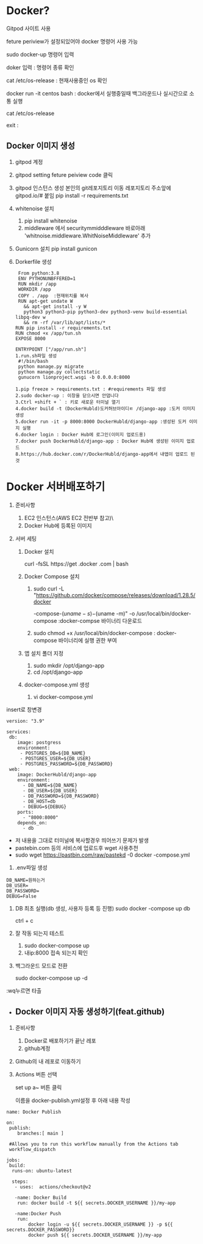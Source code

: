 # Docker?

 Gitpod 사이트 사용

feture periview가 설정되있어야 docker 명령어 사용 가능



sudo docker-up 명령어 입력

doker 입력  : 명령어 종류 확인

cat  /etc/os-release  : 현재사용중인 os 확인

docker run -it centos bash  : docker에서 실행중일때 백그라운드나 실시간으로 소통 실행

cat /etc/os-release  

exit :

## Docker 이미지 생성

1. gitpod 계정

2. gitpod setting  feture peiview code 클릭 

3. gitpod 인스턴스 생성 
   본인의 git레포지토리 이동 
   레포지토리 주소앞에 gitpod.io/# 붙임
   pip install -r requirements.txt    

4. whitenoise 설치

   1. pip install whitenoise
   2. middleware 에서 securitymmidddleware 바로아래
      'whitnoise.middleware.WhitNoiseMiddleware' 추가

5. Gunicorn 설치
   pip install gunicon

6. Dorkerfile 생성

   ```
    From python:3.8
    ENV PYTHONUNBFFERED=1
    RUN mkdir /app
    WORKDIR /app
    COPY . /app  :현재위치를 복사
    RUN apt-get undate W
      && apt-get install -y W
      python3 python3-pip python3-dev python3-venv build-essential libpq-dev w
      && rm -rf /var/lib/apt/lists/*
   RUN pip install -r requirements.txt
   RUN chmod +x /app/tun.sh
   EXPOSE 8000
   
   ENTRYPOINT ["/app/run.sh"]
   1.run.sh파일 생성
   	#!/bin/bash
   	python manage.py migrate
   	python manage.py collectstatic
   	gunucorn lionproject.wsgi -b 0.0.0.0:8000
   ```

   ```
   1.pip freeze > requirements.txt : #requirements 파일 생성
   2.sudo docker-up : 이창을 닫으시면 안댑니다
   3.Ctrl +shift + ` : 키로 새로운 터미널 열기
   4.docker build -t (DockerHubld)도커허브아이디ㅌ /django-app :도커 이미지 생성
   5.docker run -it -p 8000:8000 DockerHubld/django-app :생성된 도커 이미지 실행
   6.docker login : Docker Hub에 로그인(이미지 업로드용)
   7.docker push DockerHubld/django-app : Docker Hub에 생성된 이미지 업로드
   8.https://hub.docker.com/r/DockerHubld/django-app에서 내앱이 업로드 된것 
   ```

   

# Docker 서버배포하기

1. 준비사항

   1. EC2 인스턴스(AWS EC2 전반부 참고)\
   2. Docker Hub에 등록된 이미지

2. 서버 세팅

   1. Docker 설치

      curl -fsSL https://get .docker .com | bash

   2. Docker Compose 설치

      1. sudo curl -L "https://github.com/docker/compose/releases/download/1.28.5/docker

         -compose-$(uname -s)-$(uname -m)" -o /usr/local/bin/docker-compose :docker-compse 바이너리 다운로드

      2. sudo chmod +x /usr/local/bin/docker-compose : docker-compose 바이너리에 실행 권한 부여

   3. 앱 설치 폴더 지정

      1. sudo mkdir /opt/django-app
      2. cd /opt/django-app

   4. docker-compose.yml 생성

      1. vi docker-compose.yml 

insert로 창변경

```
version: "3.9"

services:
 db:
 	image: postgress
 	environment:
 	 - POSTGRES_DB=${DB_NAME}
 	 - POSTGRES_USER=${DB_USER}
 	 - POSTGRES_PASSWORD=${DB_PASSWORD}
 web:
 	image: DockerHubld/django-app
 	environment:
 	  - DB_NAME=${DB_NAME}
 	  - DB_USER=${DB_USER}
 	  - DB_PASSWORD=${DB_PASSWORD}
 	  - DB_HOST=db
 	  - DEBUG=${DEBUG}
 	ports:
 	  - "8000:8000"
 	depends_on:
 	  - db
```

- 저 내용을 그대로 터미널에 복사할경우 띄어쓰기 문제가 발생
- pastebin.com 등의 서비스에 업로드후  wget 사용추천
- sudo wget https://pastbin.com/raw/pastekd -0 docker -compose.yml



1. .env파일 생성

```
DB_NAME=원하는거
DB_USER=
DB_PASSWORD=
DEBUG=False
```

1. DB 최초 실행(db 생성, 사용자 등록 등 진행)
   sudo docker -compose up db

   ctrl + c

2. 잘 작동 되는지 테스트

   1. sudo docker-compose up
   2. 내ip:8000 접속 되는지 확인

3. 백그라운드 모드로 전환

   sudo docker-compose up -d

:wq누르면 타출



- ## Docker 이미지 자동 생성하기(feat.github)

1. 준비사항

   1. Docker로 배포하기가 끝난 레포
   2. github계정

2. Github의 내 레포로 이동하기

3. Actions 버튼 선택

   set up a~ 버튼 클릭

   이름을 docker-publish.yml설정 후 아래 내용 작성

```
name: Docker Publish

on:
 publish:
 	branches:[ main ]
 	
 #Allows you to run this workflow manually from the Actions tab
 workflow_dispatch

jobs:
 build:
  runs-on: ubuntu-latest
  
  steps:
   - uses:  actions/checkout@v2
   
   -name: Docker Build
    run: docker build -t ${{ secrets.DOCKER_USERNAME }}/my-app
    
   -name:Docker Push
    run:
    	docker login -u ${{ secrets.DOCKER_USERNAME }} -p ${{ secrets.DOCKER_PASSWORD}}
    	docker push ${{ secrets.DOCKER_USERNAME }}/my-app
```

